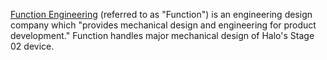 [Function Engineering](http://www.function.com/) (referred to as "Function") is an engineering design company which "provides mechanical design and engineering for product development." Function handles major mechanical design of Halo's Stage 02 device.